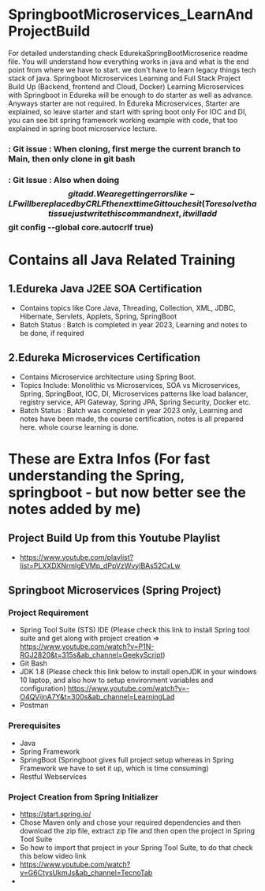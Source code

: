 # SpringbootMicroservices_LearnAndProjectBuild
For detailed understanding check EdurekaSpringBootMicroserice readme file. You will understand how everything works in java and what is the end point from where we have to start. we don't have to learn legacy things tech stack of java. 
Springboot Microservices Learning and Full Stack Project Build Up (Backend, frontend and Cloud, Docker)
Learning Microservices with Springboot in Edureka will be enough to do starter as well as advance. 
Anyways starter are not required. In Edureka Microservices, Starter are explained, so leave starter and start with spring boot only
For IOC and DI, you can see bit spring framework working example with code, that too explained in spring boot microservice lecture.


### : Git issue : When cloning, first merge the current branch to Main, then only clone in git bash
### : Git Issue : Also when doing $$ git add . We are getting errors like- LF will be replaced by CRLF the next time Git touches it (To resolve that issue just write this command next, it will add  $$git config --global core.autocrlf true)


# Contains all Java Related Training
## 1.Edureka Java J2EE SOA Certification
* Contains topics like Core Java, Threading, Collection, XML, JDBC, Hibernate, Servlets, Applets, Spring, SpringBoot
* Batch Status : Batch is completed in year 2023, Learning and notes to be done, if required

  
## 2.Edureka Microservices Certification
* Contains Microservice architecture using Spring Boot.
* Topics Include: Monolithic vs Microservices, SOA vs Microservices, Spring, SpringBoot, IOC, DI, Microservices patterns like load balancer, registry service, API Gateway, Spring JPA, Spring Security, Docker etc.
* Batch Status : Batch was completed in year 2023 only, Learning and notes have been made, the course certification, notes is all prepared here. whole course learning is done.


# These are Extra Infos (For fast understanding the Spring, springboot - but now better see the notes added by me)
## Project Build Up from this Youtube Playlist
* https://www.youtube.com/playlist?list=PLXXDXNrmlgEVMp_dPpVzWvylBAs52CxLw



## Springboot Microservices (Spring Project)
### Project Requirement 
* Spring Tool Suite (STS) IDE (Please check this link to install Spring tool suite and get along with project creation => https://www.youtube.com/watch?v=P1N-RGJ2820&t=315s&ab_channel=GeekyScript)
* Git Bash
* JDK 1.8 (Please check this link below to install openJDK in your windows 10 laptop, and also how to setup environment variables and configuration)
  https://www.youtube.com/watch?v=-O4QVijnA7Y&t=300s&ab_channel=LearningLad
* Postman

### Prerequisites
* Java
* Spring Framework
* SpringBoot (Springboot gives full project setup whereas in Spring Framework we have to set it up, which is time consuming)
* Restful Webservices

### Project Creation from Spring Initializer
* https://start.spring.io/
* Chose Maven only and chose your required dependencies and then download the zip file, extract zip file and then open the project in Spring Tool Suite
* So how to import that project in your Spring Tool Suite, to do that check this below video link
* https://www.youtube.com/watch?v=G6CtysUkmJs&ab_channel=TecnoTab
* 
